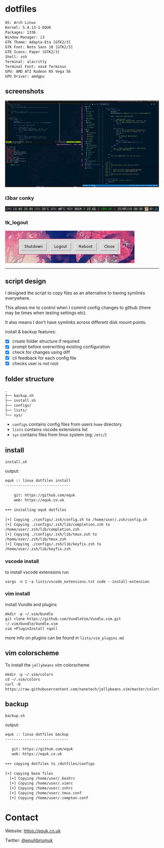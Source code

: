 # dotfiles

    OS: Arch Linux
    Kernel: 5.4.13-1-EQUK
    Packages: 1336
    Window Manager: i3
    GTK Theme: Adapta-Eta [GTK2/3]
    GTK Font: Noto Sans 10 [GTK2/3]
    GTK Icons: Paper [GTK2/3]
    Shell: zsh
    Terminal: alacritty
    Terminal Font: xos4 Terminus
    GPU: AMD ATI Radeon RX Vega 56
    GPU Driver: amdgpu

## screenshots

![](./screenshots/linux_desktop.png)

### i3bar conky

![](./screenshots/i3bar_conky.png)

### tk_logout

![](./screenshots/tk_logout_07062014.png)

---

## script design

I designed the script to copy files as an alternative to having symlinks everywhere.

This allows me to control when I commit config changes to github (there may be times when testing settings etc).

It also means I don't have symlinks across different disk mount points.

install & backup features:

- [x] create folder structure if required
- [x] prompt before overwriting existing configuration
- [x] check for changes using diff
- [x] cli feedback for each config file
- [x] checks user is not root

## folder structure

    .
    ├── backup.sh
    ├── install.sh
    ├── configs/
    ├── lists/
    └── sys/

- `configs` contains config files from users `home` directory
- `lists` contains vscode extensions list
- `sys` contains files from linux system (eg: `/etc/`)

## install

    install.sh

output:

    equk :: linux dotfiles install
    ------------------------------

        git: https://github.com/equk
        web: https://equk.co.uk

    +++ installing equk dotfiles

    [+] Copying ./configs/.zsh/config.sh to /home/user/.zsh/config.sh
    [+] Copying ./configs/.zsh/lib/completion.zsh to /home/user/.zsh/lib/completion.zsh
    [+] Copying ./configs/.zsh/lib/tmux.zsh to /home/user/.zsh/lib/tmux.zsh
    [+] Copying ./configs/.zsh/lib/keyfix.zsh to /home/user/.zsh/lib/keyfix.zsh

### vscode install

to install vscode extensions run

    xargs -n 1 -a lists/vscode_extensions.txt code --install-extension

### vim install

install Vundle and plugins

    mkdir -p ~/.vim/bundle
    git clone https://github.com/VundleVim/Vundle.vim.git ~/.vim/bundle/Vundle.vim
    vim +PluginInstall +qall

more info on plugins can be found in `lists/vim_plugins.md`

## vim colorscheme

To install the `jellybeans` vim colorscheme

    mkdir -p ~/.vim/colors
    cd ~/.vim/colors
    curl -O https://raw.githubusercontent.com/nanotech/jellybeans.vim/master/colors/jellybeans.vim


## backup

    backup.sh

output:

    equk :: linux dotfiles backup
    -----------------------------

       git: https://github.com/equk
       web: https://equk.co.uk

    +++ copying dotfiles to /dotfiles/configs

    [+] copying base files
      [+] Copying /home/user/.bashrc
      [+] Copying /home/user/.vimrc
      [+] Copying /home/user/.zshrc
      [+] Copying /home/user/.tmux.conf
      [+] Copying /home/user/.compton.conf

# Contact

Website: https://equk.co.uk

Twitter: [@equilibriumuk](https://twitter.com/equilibriumuk)
